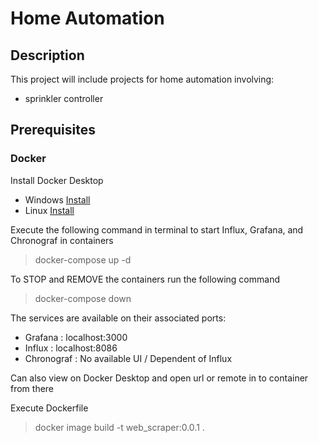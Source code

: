 # Home Automation
## Description
This project will include projects for home automation involving:
- sprinkler controller

## Prerequisites
### Docker
Install Docker Desktop
- Windows [Install](https://docs.docker.com/desktop/install/windows-install/)
- Linux [Install](https://docs.docker.com/desktop/install/linux-install/)

Execute the following command in terminal to start Influx, Grafana, and Chronograf in containers
> docker-compose up -d

To STOP and REMOVE the containers run the following command
> docker-compose down

The services are available on their associated ports:
- Grafana : localhost:3000
- Influx : localhost:8086
- Chronograf : No available UI / Dependent of Influx

Can also view on Docker Desktop and open url or remote in to container from there

Execute Dockerfile
> docker image build -t web_scraper:0.0.1 .